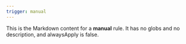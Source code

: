 ```yaml
---
trigger: manual
---
```

This is the Markdown content for a **manual** rule.
It has no globs and no description, and alwaysApply is false.
